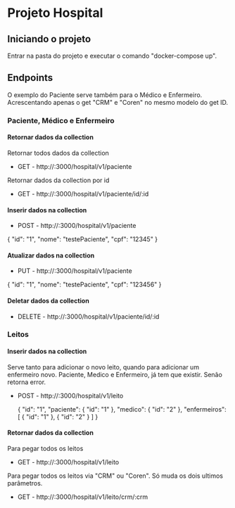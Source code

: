 # Projeto Hospital

## Iniciando o projeto

Entrar na pasta do projeto e executar o comando "docker-compose up".

## Endpoints

 O exemplo do Paciente serve também para o Médico e Enfermeiro. Acrescentando apenas o get "CRM" e "Coren" no mesmo modelo do get ID.

### Paciente, Médico e Enfermeiro

#### Retornar dados da collection

Retornar todos dados da collection

- GET - http://<host>:3000/hospital/v1/paciente
  
Retornar dados da collection por id

- GET - http://<host>:3000/hospital/v1/paciente/id/:id
  
#### Inserir dados na collection

- POST - http://<host>:3000/hospital/v1/paciente
  
{
	"id": "1",
	"nome": "testePaciente",
	"cpf": "12345"
}

#### Atualizar dados na collection

- PUT - http://<host>:3000/hospital/v1/paciente
  
{
	"id": "1",
	"nome": "testePaciente",
	"cpf": "123456"
}

#### Deletar dados da collection

- DELETE - http://<host>:3000/hospital/v1/paciente/id/:id

### Leitos

#### Inserir dados na collection

Serve tanto para adicionar o novo leito, quando para adicionar um enfermeiro novo.
Paciente, Medico e Enfermeiro, já tem que existir. Senão retorna error.

- POST - http://<host>:3000/hospital/v1/leito
  
  {
    "id": "1",
    "paciente": {
        "id": "1"
    },
    "medico": {
        "id": "2"
    },
    "enfermeiros": [
        {
            "id": "1"
        },
        {
            "id": "2"
        }
    ]
}

#### Retornar dados da collection

Para pegar todos os leitos

- GET - http://<host>:3000/hospital/v1/leito

Para pegar todos os leitos via "CRM" ou "Coren". Só muda os dois ultimos parâmetros.

- GET - http://<host>:3000/hospital/v1/leito/crm/:crm
